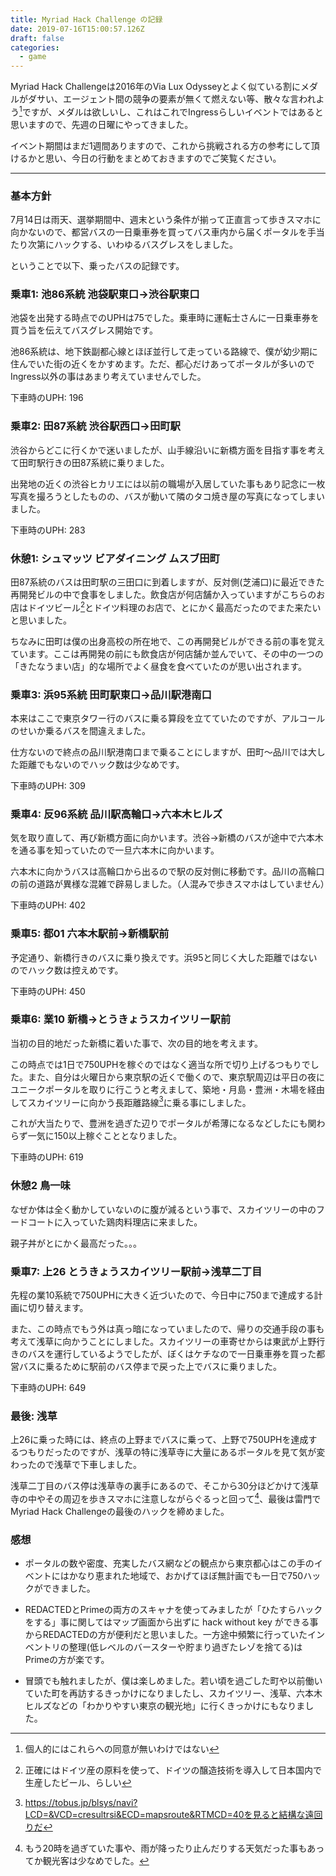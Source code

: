 ```yaml
---
title: Myriad Hack Challenge の記録
date: 2019-07-16T15:00:57.126Z
draft: false
categories:
  - game
---
```

Myriad Hack Challengeは2016年のVia Lux Odysseyとよく似ている割にメダルがダサい、エージェント間の競争の要素が無くて燃えない等、散々な言われよう[^1]ですが、メダルは欲しいし、これはこれでIngressらしいイベントではあると思いますので、先週の日曜にやってきました。

イベント期間はまだ1週間ありますので、これから挑戦される方の参考にして頂けるかと思い、今日の行動をまとめておきますのでご笑覧ください。

---

### 基本方針

7月14日は雨天、選挙期間中、週末という条件が揃って正直言って歩きスマホに向かないので、都営バスの一日乗車券を買ってバス車内から届くポータルを手当たり次第にハックする、いわゆるバスグレスをしました。

ということで以下、乗ったバスの記録です。

### 乗車1: 池86系統 池袋駅東口→渋谷駅東口

池袋を出発する時点でのUPHは75でした。乗車時に運転士さんに一日乗車券を買う旨を伝えてバスグレス開始です。

池86系統は、地下鉄副都心線とほぼ並行して走っている路線で、僕が幼少期に住んでいた街の近くをかすめます。ただ、都心だけあってポータルが多いのでIngress以外の事はあまり考えていませんでした。

下車時のUPH: 196

### 乗車2: 田87系統 渋谷駅西口→田町駅

渋谷からどこに行くかで迷いましたが、山手線沿いに新橋方面を目指す事を考えて田町駅行きの田87系統に乗りました。

出発地の近くの渋谷ヒカリエには以前の職場が入居していた事もあり記念に一枚写真を撮ろうとしたものの、バスが動いて隣のタコ焼き屋の写真になってしまいました。

下車時のUPH: 283

### 休憩1: シュマッツ ビアダイニング ムスブ田町

田87系統のバスは田町駅の三田口に到着しますが、反対側(芝浦口)に最近できた再開発ビルの中で食事をしました。飲食店が何店舗か入っていますがこちらのお店はドイツビール[^2]とドイツ料理のお店で、とにかく最高だったのでまた来たいと思いました。

ちなみに田町は僕の出身高校の所在地で、この再開発ビルができる前の事を覚えています。ここは再開発の前にも飲食店が何店舗か並んでいて、その中の一つの「きたなうまい店」的な場所でよく昼食を食べていたのが思い出されます。

### 乗車3: 浜95系統 田町駅東口→品川駅港南口

本来はここで東京タワー行のバスに乗る算段を立てていたのですが、アルコールのせいか乗るバスを間違えました。

仕方ないので終点の品川駅港南口まで乗ることにしますが、田町〜品川では大した距離でもないのでハック数は少なめです。

下車時のUPH: 309

### 乗車4: 反96系統 品川駅高輪口→六本木ヒルズ

気を取り直して、再び新橋方面に向かいます。渋谷→新橋のバスが途中で六本木を通る事を知っていたので一旦六本木に向かいます。

六本木に向かうバスは高輪口から出るので駅の反対側に移動です。品川の高輪口の前の道路が異様な混雑で辟易しました。（人混みで歩きスマホはしていません）

下車時のUPH: 402

### 乗車5: 都01 六本木駅前→新橋駅前

予定通り、新橋行きのバスに乗り換えです。浜95と同じく大した距離ではないのでハック数は控えめです。

下車時のUPH: 450

### 乗車6: 業10 新橋→とうきょうスカイツリー駅前

当初の目的地だった新橋に着いた事で、次の目的地を考えます。

この時点では1日で750UPHを稼ぐのではなく適当な所で切り上げるつもりでした。また、自分は火曜日から東京駅の近くで働くので、東京駅周辺は平日の夜にユニークポータルを取りに行こうと考えまして、築地・月島・豊洲・木場を経由してスカイツリーに向かう長距離路線[^3]に乗る事にしました。

これが大当たりで、豊洲を過ぎた辺りでポータルが希薄になるなどしたにも関わらず一気に150以上稼ぐこととなりました。

下車時のUPH: 619

### 休憩2 鳥一味

なぜか体は全く動かしていないのに腹が減るという事で、スカイツリーの中のフードコートに入っていた鶏肉料理店に来ました。

親子丼がとにかく最高だった。。。

### 乗車7: 上26 とうきょうスカイツリー駅前→浅草二丁目

先程の業10系統で750UPHに大きく近づいたので、今日中に750まで達成する計画に切り替えます。

また、この時点でもう外は真っ暗になっていましたので、帰りの交通手段の事も考えて浅草に向かうことにしました。スカイツリーの車寄せからは東武が上野行きのバスを運行しているようでしたが、ぼくはケチなので一日乗車券を買った都営バスに乗るために駅前のバス停まで戻った上でバスに乗りました。

下車時のUPH: 649

### 最後: 浅草

上26に乗った時には、終点の上野までバスに乗って、上野で750UPHを達成するつもりだったのですが、浅草の特に浅草寺に大量にあるポータルを見て気が変わったので浅草で下車しました。

浅草二丁目のバス停は浅草寺の裏手にあるので、そこから30分ほどかけて浅草寺の中やその周辺を歩きスマホに注意しながらぐるっと回って[^4]、最後は雷門でMyriad Hack Challengeの最後のハックを締めました。

### 感想

- ポータルの数や密度、充実したバス網などの観点から東京都心はこの手のイベントにはかなり恵まれた地域で、おかげてほぼ無計画でも一日で750ハックができました。

- REDACTEDとPrimeの両方のスキャナを使ってみましたが「ひたすらハックをする」事に関してはマップ画面から出ずに hack without key ができる事からREDACTEDの方が便利だと思いました。一方途中頻繁に行っていたインベントリの整理(低レベルのバースターや貯まり過ぎたレゾを捨てる)はPrimeの方が楽です。

- 冒頭でも触れましたが、僕は楽しめました。若い頃を過ごした町や以前働いていた町を再訪するきっかけになりましたし、スカイツリー、浅草、六本木ヒルズなどの「わかりやすい東京の観光地」に行くきっかけにもなりました。


[^1]: 個人的にはこれらへの同意が無いわけではない
[^2]: 正確にはドイツ産の原料を使って、ドイツの醸造技術を導入して日本国内で生産したビール、らしい
[^3]: https://tobus.jp/blsys/navi?LCD=&VCD=cresultrsi&ECD=mapsroute&RTMCD=40を見ると結構な遠回りだ
[^4]: もう20時を過ぎていた事や、雨が降ったり止んだりする天気だった事もあってか観光客は少なめでした。
